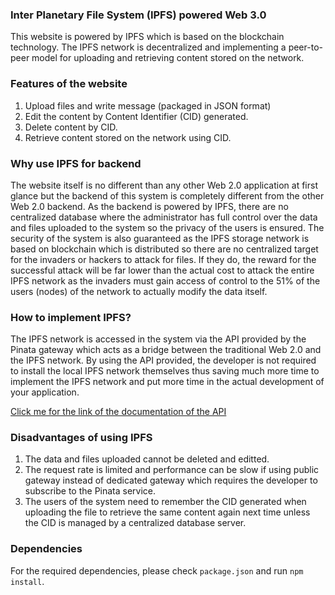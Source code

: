 ### Inter Planetary File System (IPFS) powered Web 3.0 

This website is powered by IPFS which is based on the blockchain technology. The IPFS network is decentralized and implementing a peer-to-peer model for uploading and retrieving content stored on the network.

### Features of the website

1. Upload files and write message (packaged in JSON format)
2. Edit the content by Content Identifier (CID) generated. 
3. Delete content by CID.
4. Retrieve content stored on the network using CID.

### Why use IPFS for backend

The website itself is no different than any other Web 2.0 application at first glance but the backend of this system is completely different from the other Web 2.0 backend. As the backend is powered by IPFS, there are no centralized database where the administrator has full control over the data and files uploaded to the system so the privacy of the users is ensured. The security of the system is also guaranteed as the IPFS storage network is based on blockchain which is distributed so there are no centralized target for the invaders or hackers to attack for files. If they do, the reward for the successful attack will be far lower than the actual cost to attack the entire IPFS network as the invaders must gain access of control to the 51% of the users (nodes) of the network to actually modify the data itself.

### How to implement IPFS?

The IPFS network is accessed in the system via the API provided by the Pinata gateway which acts as a bridge between the traditional Web 2.0 and the IPFS network. By using the API provided, the developer is not required to install the local IPFS network themselves thus saving much more time to implement the IPFS network and put more time in the actual development of your application.

[Click me for the link of the documentation of the API](https://docs.pinata.cloud/api-pinning/pin-file)

### Disadvantages of using IPFS

1. The data and files uploaded cannot be deleted and editted.
2. The request rate is limited and performance can be slow if using public gateway instead of dedicated gateway which requires the developer to subscribe to the Pinata service.
3. The users of the system need to remember the CID generated when uploading the file to retrieve the same content again next time unless the CID is managed by a centralized database server.

### Dependencies
For the required dependencies, please check `package.json` and run `npm install`.
